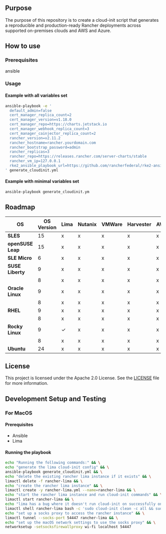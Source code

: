 ## Purpose

The purpose of this repository is to create a cloud-init script that generates a reproducible and production-ready Rancher deployments across supported on-premises clouds and AWS and Azure.

## How to use

### Prerequisites
ansible

### Usage
#### Example with all variables set
```bash
ansible-playbook -e '
  default_admin=false
  cert_manager_replica_count=2
  cert_manager_version=v1.18.0
  cert_manager_repo=https://charts.jetstack.io
  cert_manager_webhook_replica_count=3
  cert_manager_cainjector_replica_count=2
  rancher_version=v2.11.2
  rancher_hostname=rancher.yourdomain.com
  rancher_bootstrap_password=admin
  rancher_replicas=3
  rancher_repo=https://releases.rancher.com/server-charts/stable
  rancher_vm_ip=127.0.0.1
  rke2_ansible_playbook_url=https://github.com/rancherfederal/rke2-ansible.git
' generate_cloudinit.yml
```

#### Example with minimal variables set
```bash
ansible-playbook generate_cloudinit.ym
```

## Roadmap

| **OS**            | **OS Version** | **Lima** | **Nutanix** | **VMWare** | **Harvester** | **AWS** | **Azure** |
| ----------------- | -------------- | -------- | ----------- | ---------- | ------------- | ------- | -------- |
| **SLES**          | 15             |    x    |     x      |    x      |      x        |    x   |    x    |
| **openSUSE Leap** | 15             |    x    |     x      |    x      |      x        |    x   |    x    |
| **SLE Micro**     | 6              |    x    |     x      |    x      |      x        |    x   |    x    |
| **SUSE Liberty**  | 9              |    x    |     x      |    x      |      x        |    x   |    x    |
|                   | 8              |    x    |     x      |    x      |      x        |    x   |    x    |
| **Oracle Linux**  | 9              |    x    |     x      |    x      |      x        |    x   |    x    |
|                   | 8              |    x    |     x      |    x      |      x        |    x   |    x    |
| **RHEL**          | 9              |    x    |     x      |    x      |      x        |    x   |    x    |
|                   | 8              |    x    |     x      |    x      |      x        |    x   |    x    |
| **Rocky Linux**   | 9              |    ✓    |     x      |    x      |      x        |    x   |    x    |
|                   | 8              |    x    |     x      |    x      |      x        |    x   |    x    |
| **Ubuntu**        | 24             |    x    |     x      |    x      |      x        |    x   |    x    |

## License

This project is licensed under the Apache 2.0 License. See the [LICENSE](LICENSE) file for more information.

## Development Setup and Testing
### For MacOS

#### Prerequisites
- Ansible
- Lima

#### Running the playbook
```bash
echo "Running the following commands:" && \
echo "generate the lima cloud-init config" && \
ansible-playbook generate_cloudinit.yml && \
echo "delete the existing rancher lima instance if it exists" && \
limactl delete -f rancher-lima && \
echo "create the rancher lima instance" && \
limactl create -y rancher-lima.yml --name=rancher-lima && \
echo "start the rancher lima instance and run cloud-init commands" && \
limactl start rancher-lima && \
echo "lima has a bug where it doesn't run cloud-init on successfully on first boot, so we run it manually" && \
limactl shell rancher-lima bash -c 'sudo cloud-init clean -c all && sudo cloud-init init && sudo cloud-init modules --mode config && sudo cloud-init modules --mode final' && \
echo "set up a socks proxy to access the rancher instance" && \
limactl tunnel --socks-port 54447 rancher-lima && \
echo "set up the macOS network settings to use the socks proxy" && \
networksetup -setsocksfirewallproxy wi-fi localhost 54447
```
